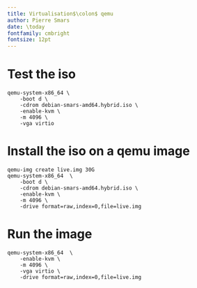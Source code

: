 ```yaml
---
title: Virtualisation$\colon$ qemu
author: Pierre Smars
date: \today
fontfamily: cmbright
fontsize: 12pt
---
```


# Test the iso

```
qemu-system-x86_64 \
	-boot d \
	-cdrom debian-smars-amd64.hybrid.iso \
	-enable-kvm \
	-m 4096 \
	-vga virtio
```

# Install the iso on a qemu image

```
qemu-img create live.img 30G
qemu-system-x86_64  \
	-boot d \
	-cdrom debian-smars-amd64.hybrid.iso \
	-enable-kvm \
	-m 4096 \
	-drive format=raw,index=0,file=live.img
```

# Run the image

```
qemu-system-x86_64  \
	-enable-kvm \
	-m 4096 \
	-vga virtio \
	-drive format=raw,index=0,file=live.img
```

